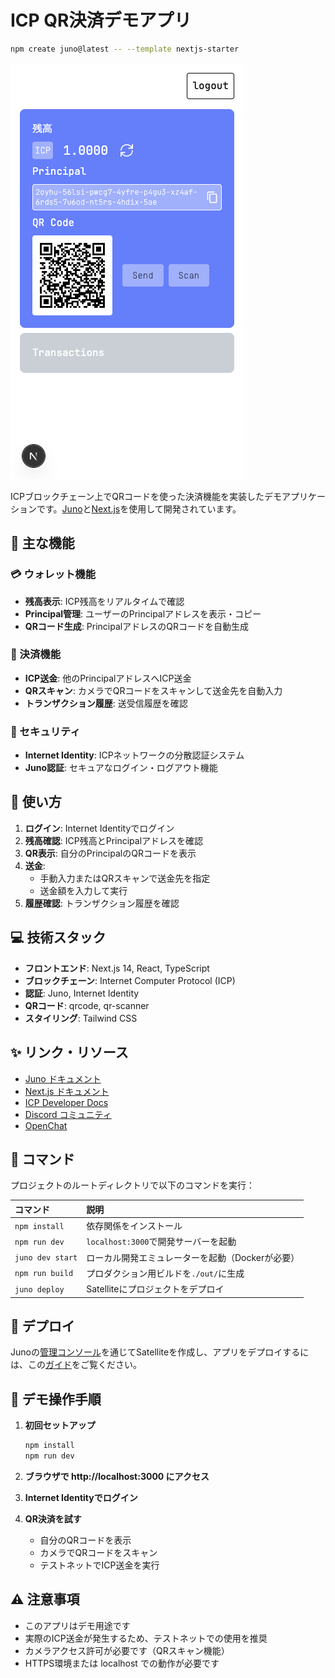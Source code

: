 # ICP QR決済デモアプリ

```sh
npm create juno@latest -- --template nextjs-starter
```

![デモアプリのスクリーンショット](https://github.com/humandebri/my-qr/blob/main/public/ss.png)

ICPブロックチェーン上でQRコードを使った決済機能を実装したデモアプリケーションです。[Juno](https://juno.build)と[Next.js](https://nextjs.org/docs)を使用して開発されています。

## 🎯 主な機能

### 💳 ウォレット機能
- **残高表示**: ICP残高をリアルタイムで確認
- **Principal管理**: ユーザーのPrincipalアドレスを表示・コピー
- **QRコード生成**: PrincipalアドレスのQRコードを自動生成

### 💸 決済機能
- **ICP送金**: 他のPrincipalアドレスへICP送金
- **QRスキャン**: カメラでQRコードをスキャンして送金先を自動入力
- **トランザクション履歴**: 送受信履歴を確認

### 🔐 セキュリティ
- **Internet Identity**: ICPネットワークの分散認証システム
- **Juno認証**: セキュアなログイン・ログアウト機能

## 🚀 使い方

1. **ログイン**: Internet Identityでログイン
2. **残高確認**: ICP残高とPrincipalアドレスを確認
3. **QR表示**: 自分のPrincipalのQRコードを表示
4. **送金**: 
   - 手動入力またはQRスキャンで送金先を指定
   - 送金額を入力して実行
5. **履歴確認**: トランザクション履歴を確認

## 💻 技術スタック

- **フロントエンド**: Next.js 14, React, TypeScript
- **ブロックチェーン**: Internet Computer Protocol (ICP)
- **認証**: Juno, Internet Identity
- **QRコード**: qrcode, qr-scanner
- **スタイリング**: Tailwind CSS

## ✨ リンク・リソース

- [Juno ドキュメント](https://juno.build)
- [Next.js ドキュメント](https://nextjs.org/docs)
- [ICP Developer Docs](https://internetcomputer.org/docs/current/developer-docs/)
- [Discord コミュニティ](https://discord.gg/wHZ57Z2RAG)
- [OpenChat](https://oc.app/community/vxgpi-nqaaa-aaaar-ar4lq-cai/?ref=xanzv-uaaaa-aaaaf-aneba-cai)

## 🧞 コマンド

プロジェクトのルートディレクトリで以下のコマンドを実行：

| コマンド          | 説明                                                    |
| :--------------- | :------------------------------------------------------ |
| `npm install`    | 依存関係をインストール                                       |
| `npm run dev`    | `localhost:3000`で開発サーバーを起動                        |
| `juno dev start` | ローカル開発エミュレーターを起動（Dockerが必要）                 |
| `npm run build`  | プロダクション用ビルドを`./out/`に生成                       |
| `juno deploy`    | Satelliteにプロジェクトをデプロイ                           |

## 🚀 デプロイ

Junoの[管理コンソール](https://console.juno.build)を通じてSatelliteを作成し、アプリをデプロイするには、この[ガイド](https://juno.build/docs/add-juno-to-an-app/create-a-satellite)をご覧ください。

## 📱 デモ操作手順

1. **初回セットアップ**
   ```sh
   npm install
   npm run dev
   ```

2. **ブラウザで http://localhost:3000 にアクセス**

3. **Internet Identityでログイン**

4. **QR決済を試す**
   - 自分のQRコードを表示
   - カメラでQRコードをスキャン
   - テストネットでICP送金を実行

## ⚠️ 注意事項

- このアプリはデモ用途です
- 実際のICP送金が発生するため、テストネットでの使用を推奨
- カメラアクセス許可が必要です（QRスキャン機能）
- HTTPS環境または localhost での動作が必要です
